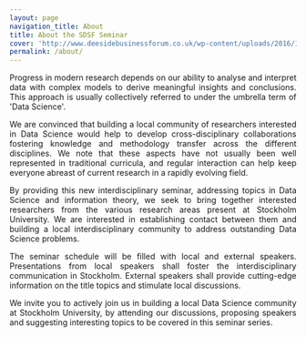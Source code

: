 ```yaml
---
layout: page
navigation_title: About
title: About the SDSF Seminar
cover: 'http://www.deesidebusinessforum.co.uk/wp-content/uploads/2016/10/conference.jpg'
permalink: /about/
---
```


<div style="text-align: justify">
Progress in modern research depends on our ability to analyse and interpret data with complex models to derive meaningful insights and conclusions. This approach is usually collectively referred to under the umbrella term of 'Data Science'.
<p>
We are convinced that building a local community of researchers interested in Data Science would help to develop cross-disciplinary collaborations
fostering knowledge and methodology transfer across the different disciplines. We note that these aspects have not usually been well represented in traditional curricula, and regular interaction can help keep everyone abreast of current research in a rapidly evolving field.
</p>
<p>
By providing this new interdisciplinary seminar, addressing topics in Data Science and information theory, we seek to bring together interested researchers from the various research areas present at Stockholm University. We are interested in establishing contact between them and building a local interdisciplinary community to address outstanding Data Science problems.
</p>
<p>
The seminar schedule will be filled with local and external speakers. Presentations from local speakers shall foster the interdisciplinary communication in Stockholm. External speakers shall provide cutting-edge information on the title topics and stimulate local discussions.
</p>
<p>
We invite you to actively join us in building a local Data Science community at Stockholm University, by attending our discussions, proposing speakers
and suggesting interesting topics to be covered in this seminar series.
</p>
</div>
